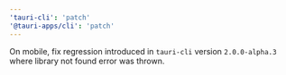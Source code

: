 ```yaml
---
'tauri-cli': 'patch'
'@tauri-apps/cli': 'patch'
---
```


On mobile, fix regression introduced in `tauri-cli` version `2.0.0-alpha.3` where library not found error was thrown.
